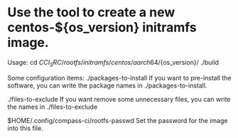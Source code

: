 # Use the tool to create a new centos-${os_version} initramfs image.

Usage:
       cd ${CCI_SRC}/rootfs/initramfs/centos/aarch64/${os_version}/
       ./build

Some configuration items:
./packages-to-install
   If you want to pre-install the software,  you can write the package names in ./packages-to-install.

./files-to-exclude
   If you want remove some unnecessary files, you can write the names in ./files-to-exclude

$HOME/.config/compass-ci/rootfs-passwd
   Set the password for the image into this file.
